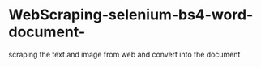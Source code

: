 # WebScraping-selenium-bs4-word-document-
scraping the text and image from web and convert into the document 
